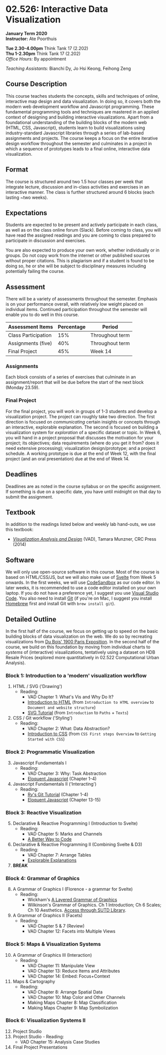 # 02.526: Interactive Data Visualization
  
**January Term 2020**  
**Instructor:** Ate Poorthuis 

**Tue 2.30-4.00pm** Think Tank 17 (2.202)  
**Thu 1-2.30pm** Think Tank 17 (2.202)  
*Office Hours:* By appointment  

*Teaching Assistants:* Bianchi Dy, Jo Hsi Keong, Feihong Zeng

## Course Description
This course teaches students the concepts, skills and techniques of online, interactive map design and data visualization. In doing so, it covers both the modern web development workflow and Javascript programming. These fundamental programming tools and techniques are mastered in an applied context of designing and building interactive visualizations. Apart from a foundational understanding of the building blocks of the modern web (HTML, CSS, Javascript), students learn to build visualizations using industry-standard Javascript libraries through a series of lab-based assignments and projects. The course keeps a focus on the entire iterative design workflow throughout the semester and culminates in a project in which a sequence of prototypes leads to a final online, interactive data visualization.

## Format
The course is structured around two 1.5 hour classes per week that integrate lecture, discussion and in-class activities and exercises in an interactive manner. The class is further structured around 6 blocks (each lasting ~two weeks).

## Expectations
Students are expected to be present and actively participate in each class, as well as on the class online forum (Slack). Before coming to class, you will have read the assigned readings and you are coming to class prepared to participate in discussion and exercises. 

You are also expected to produce your own work, whether individually or in groups. Do not copy work from the internet or other published sources without proper citations. This is plagiarism and if a student is found to be doing so, he or she will be subject to disciplinary measures including potentially failing the course.

## Assessment
There will be a variety of assessments throughout the semester. Emphasis is on your performance overall, with relatively low weight placed on individual items. Continued participation throughout the semester will enable you to do well in this course.

| Assessment Items                          | Percentage | Period          |
|-------------------------------------------|------------|-----------------|
| Class Participation                       | 15%        | Throughout term |
| Assignments (five)                        | 40%        | Throughout term |
| Final Project                             | 45%        | Week 14         |

### Assignments
Each block consists of a series of exercises that culminate in an assignment/report that will be due before the start of the next block (Monday 23.59).

### Final Project
For the final project, you will work in groups of 1-3 students and develop a visualization project. The project can roughly take two direction. The first direction is focused on *communicating* certain insights or concepts through an interactive, explorable explanation. The second is focused on building a visualization system for *exploration* of a specific dataset or topic. In Week 6, you will hand in a project proposal that discusses the motivation for your project; its objectives; data requirements (where do you get it from? does it need extensive processing); visualization design/prototype; and a project schedule. A working prototype is due at the end of Week 12, with the final project (and an oral presentation) due at the end of Week 14. 

## Deadlines
Deadlines are as noted in the course syllabus or on the specific assignment. If something is due on a specific date, you have until midnight on that day to submit the assignment.

## Textbook
In addition to the readings listed below and weekly lab hand-outs, we use this textbook:

- [*Visualization Analysis and Design*](https://www.amazon.com/Visualization-Analysis-Design-AK-Peters/dp/1466508914/) (VAD), Tamara Munzner, CRC Press (2014)

## Software
We will only use open-source software in this course. Most of the course is based on HTML/CSS/JS, but we will also make use of [Svelte](https://svelte.dev/) from Week 5 onwards. In the first weeks, we will use [CodeSandbox](https://codesandbox.io/) as our code editor. In later weeks, it is recommended to use a code editor installed on your own laptop. If you do not have a preference yet, I suggest you use [Visual Studio Code](https://code.visualstudio.com/). You also need to install [Git](https://git-scm.com/download) (if you're on Mac, I suggest you install [Homebrew](http://brew.sh/) first and install Git with `brew install git`).

## Detailed Outline
In the first half of the course, we focus on getting up to speed on the basic building blocks of data visualization on the web. We do so by recreating visualizations from [Du Bois' 1900 Paris Exposition](http://www.loc.gov/pictures/search/?q=drawing&co=anedub&st=gallery). In the second half of the course, we build on this foundation by moving from individual charts to *systems* of (interactive) visualizations, tentatively using a dataset on HDB Resale Prices (explored more quantitatively in 02.522 Computational Urban Analysis).

### Block 1: Introduction to a 'modern' visualization workflow
1. HTML / SVG ('Drawing')
    - Reading:
        - VAD Chapter 1: What's Vis and Why Do It?
        - [Introduction to HTML](https://developer.mozilla.org/en-US/docs/Learn/HTML/Introduction_to_HTML) (from `Introduction to HTML overview` to `Document and website structure`)
        - [SVG Tutorial](https://developer.mozilla.org/en-US/docs/Web/SVG/Tutorial) (from `Introduction` to `Paths` + `Texts`)
2. CSS / Git workflow ('Styling') 
    - Reading:
        - VAD Chapter 2: What: Data Abstraction?
        - [Introduction to CSS](https://developer.mozilla.org/en-US/docs/Learn/CSS/First_steps) (from `CSS First steps Overview` to `Getting Started with CSS`)

### Block 2: Programmatic Visualization
3. Javascript Fundamentals I
    - Reading:
        - VAD Chapter 3: Why: Task Abstraction
        - [Eloquent Javascript](https://eloquentjavascript.net/) (Chapter 1-4)
4. Javascript Fundamentals II ('Interacting')
    - Reading:
        - [Ry's Git Tutorial](https://www.amazon.com/Rys-Git-Tutorial-Ryan-Hodson-ebook/dp/B00QFIA5OC) (Chapter 1-4)
        - [Eloquent Javascript](https://eloquentjavascript.net/) (Chapter 13-15)

### Block 3: Reactive Visualization
5. Declarative & Reactive Programming I (Introduction to Svelte)
    - Reading:
        - VAD Chapter 5: Marks and Channels
        - [A Better Way to Code](https://medium.com/@mbostock/a-better-way-to-code-2b1d2876a3a0)
6. Declarative & Reactive Programming II (Combining Svelte & D3)
    - Reading:
        - VAD Chapter 7: Arrange Tables
        - [Explorable Explanations](http://worrydream.com/ExplorableExplanations/)
7. **BREAK**
### Block 4: Grammar of Graphics
8. A Grammar of Graphics I (Florence - a grammar for Svelte)
    - Reading:
        - Wickham's [A Layered Grammar of Graphics](https://vita.had.co.nz/papers/layered-grammar.html)
        - Wilkinson's Grammar of Graphics. Ch 1 Introduction; Ch 6 Scales; Ch 10 Aesthetics. [Access through SUTD Library](https://link.springer.com/book/10.1007%2F0-387-28695-0).
9. A Grammar of Graphics II (Facets)
    - Reading:
        - VAD Chapter 5 & 7 (Review)
        - VAD Chapter 12: Facets into Multiple Views 

### Block 5: Maps & Visualization Systems
10. A Grammar of Graphics III (Interaction)
    - Reading:
        - VAD Chapter 11: Manipulate View
        - VAD Chapter 13: Reduce Items and Attributes  
        - VAD Chapter 14: Embed: Focus+Context
11. Maps & Cartography
    - Reading:
        - VAD Chapter 8: Arrange Spatial Data
        - VAD Chapter 10: Map Color and Other Channels
        - Making Maps Chapter 8: Map Classification
        - Making Maps Chapter 9: Map Symbolization

### Block 6: Visualization Systems II
12.  Project Studio
13.  Project Studio
    - Reading:
        - VAD Chapter 15: Analysis Case Studies
14.  Final Project Presentations